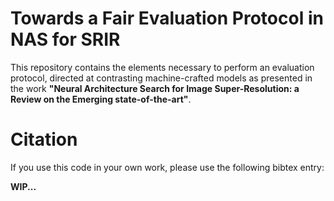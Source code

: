 # Towards a Fair Evaluation Protocol in NAS for SRIR

This repository contains the elements necessary to perform an evaluation protocol, directed at contrasting machine-crafted models as presented in the work **"Neural Architecture Search for Image Super-Resolution: a Review on the Emerging state-of-the-art"**.

# Citation

If you use this code in your own work, please use the following bibtex entry:

**WIP...**
